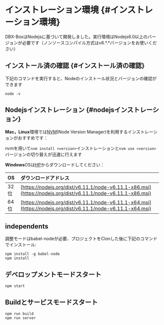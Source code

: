 # インストレーション環境 {#インストレーション環境}

DBX-BoxはNodejsに基づいて開発しました。実行環境はNodejs6.0以上のバージョンが必要です（ノンソースコンパイル方式はv6.\*.\*バージョンをお使いください）

## インストール済の確認 {#インストール済の確認}

下記のコマンドを実行すると、Nodeのインストール状況とバージョンの確認ができます

```
node -v
```

## Nodejsインストレーション {#nodejsインストレーション}

**Mac，Linux**環境では[NVM](https://github.com/creationix/nvm)\(Node Version Manager\)を利用するインストレーションがおすすめです：

nvmを用いて`nvm install <version>`インストレーションと`nvm use <version>`バージョンの切り替えが迅速に行えます

**Windows**OSは[HP](https://nodejs.org/)からダウンロードしてください：

| OS | ダウンロードアドレス |
| :--- | :--- |
| 32位 | [https://nodejs.org/dist/v6.11.1/node-v6.11.1-x86.msi](https://nodejs.org/dist/v6.11.1/node-v6.11.1-x86.msi) |
| 64位 | [https://nodejs.org/dist/v6.11.1/node-v6.11.1-x64.msi](https://nodejs.org/dist/v6.11.1/node-v6.11.1-x64.msi) |

## independents

調整モードはbabel-nodeが必要、プロジェクトをClonした後に下記のコマンドでインストール:

```
npm install -g babel-node
npm install
```

## デベロップメントモードスタート

```
npm start
```

## Buildとサービスモードスタート

```
npm run build
npm run server
```

## 



